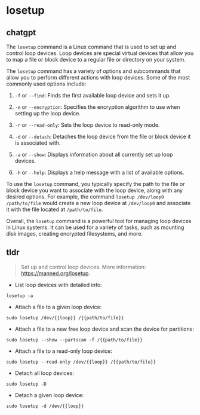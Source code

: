 # losetup 
## chatgpt 
The `losetup` command is a Linux command that is used to set up and control loop devices. Loop devices are special virtual devices that allow you to map a file or block device to a regular file or directory on your system.

The `losetup` command has a variety of options and subcommands that allow you to perform different actions with loop devices. Some of the most commonly used options include:

1. `-f` or `--find`: Finds the first available loop device and sets it up.

2. `-e` or `--encryption`: Specifies the encryption algorithm to use when setting up the loop device.

3. `-r` or `--read-only`: Sets the loop device to read-only mode.

4. `-d` or `--detach`: Detaches the loop device from the file or block device it is associated with.

5. `-a` or `--show`: Displays information about all currently set up loop devices.

6. `-h` or `--help`: Displays a help message with a list of available options.

To use the `losetup` command, you typically specify the path to the file or block device you want to associate with the loop device, along with any desired options. For example, the command `losetup /dev/loop0 /path/to/file` would create a new loop device at `/dev/loop0` and associate it with the file located at `/path/to/file`. 

Overall, the `losetup` command is a powerful tool for managing loop devices in Linux systems. It can be used for a variety of tasks, such as mounting disk images, creating encrypted filesystems, and more. 

## tldr 
 
> Set up and control loop devices.
> More information: <https://manned.org/losetup>.

- List loop devices with detailed info:

`losetup -a`

- Attach a file to a given loop device:

`sudo losetup /dev/{{loop}} /{{path/to/file}}`

- Attach a file to a new free loop device and scan the device for partitions:

`sudo losetup --show --partscan -f /{{path/to/file}}`

- Attach a file to a read-only loop device:

`sudo losetup --read-only /dev/{{loop}} /{{path/to/file}}`

- Detach all loop devices:

`sudo losetup -D`

- Detach a given loop device:

`sudo losetup -d /dev/{{loop}}`
